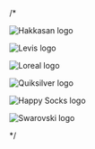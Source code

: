 /*
<div class="inner-container area--padding-none-top-large-bottom area--nb">
<div class="row align-items-none">
<div class="col-12 col-spacer " aria-hidden="true"><div class="col-spacer--medium col-spacer-mobile--none"></div></div>
<div class="col  col-12  col--nb">
<div class="row logoBar__logo-container ">
<div class="col col-md-2 col-4
                            
                            
                            
                            text-center logoBar__logo">
<img data-lazy="" alt="Hakkasan logo" src="/dam/jcr:5b6fb63d-b2cd-4cf3-8dc5-0b9c696859bb/hakkasan-logobar-svg.svg" srcset="
            /dam/jcr:5b6fb63d-b2cd-4cf3-8dc5-0b9c696859bb/hakkasan-logobar-svg.svg 40w, 
            /dam/jcr:5b6fb63d-b2cd-4cf3-8dc5-0b9c696859bb/hakkasan-logobar-svg.svg 53w, 
            /dam/jcr:5b6fb63d-b2cd-4cf3-8dc5-0b9c696859bb/hakkasan-logobar-svg.svg 80w, 
            /dam/jcr:5b6fb63d-b2cd-4cf3-8dc5-0b9c696859bb/hakkasan-logobar-svg.svg 120w, 
            /dam/jcr:5b6fb63d-b2cd-4cf3-8dc5-0b9c696859bb/hakkasan-logobar-svg.svg 160w 
" style="display: block;">
<noscript><img src="/dam/jcr:5b6fb63d-b2cd-4cf3-8dc5-0b9c696859bb/hakkasan-logobar-svg.svg" alt="Hakkasan logo"></noscript>
</div>
<div class="col col-md-2 col-4
                            
                            
                            
                            text-center logoBar__logo">
<img data-lazy="" alt="Levis logo" src="/dam/jcr:6921710f-fd3e-4692-9149-822076f861a5/levis-logobar-svg.svg" srcset="
            /dam/jcr:6921710f-fd3e-4692-9149-822076f861a5/levis-logobar-svg.svg 40w, 
            /dam/jcr:6921710f-fd3e-4692-9149-822076f861a5/levis-logobar-svg.svg 53w, 
            /dam/jcr:6921710f-fd3e-4692-9149-822076f861a5/levis-logobar-svg.svg 80w, 
            /dam/jcr:6921710f-fd3e-4692-9149-822076f861a5/levis-logobar-svg.svg 120w, 
            /dam/jcr:6921710f-fd3e-4692-9149-822076f861a5/levis-logobar-svg.svg 160w 
" style="display: block;">
<noscript><img src="/dam/jcr:6921710f-fd3e-4692-9149-822076f861a5/levis-logobar-svg.svg" alt="Levis logo"></noscript>
</div>
<div class="col col-md-2 col-4
                            
                            
                            
                            text-center logoBar__logo">
<img data-lazy="" alt="Loreal logo" src="/dam/jcr:a1957571-05e6-48ea-a72a-90be5d0bd72e/loreal-svg-logobar.svg" srcset="
            /dam/jcr:a1957571-05e6-48ea-a72a-90be5d0bd72e/loreal-svg-logobar.svg 40w, 
            /dam/jcr:a1957571-05e6-48ea-a72a-90be5d0bd72e/loreal-svg-logobar.svg 53w, 
            /dam/jcr:a1957571-05e6-48ea-a72a-90be5d0bd72e/loreal-svg-logobar.svg 80w, 
            /dam/jcr:a1957571-05e6-48ea-a72a-90be5d0bd72e/loreal-svg-logobar.svg 120w, 
            /dam/jcr:a1957571-05e6-48ea-a72a-90be5d0bd72e/loreal-svg-logobar.svg 160w 
" style="display: block;">
<noscript><img src="/dam/jcr:a1957571-05e6-48ea-a72a-90be5d0bd72e/loreal-svg-logobar.svg" alt="Loreal logo"></noscript>
</div>
<div class="col col-md-2 col-4
                            
                            
                            
                            text-center logoBar__logo">
<img data-lazy="" alt="Quiksilver logo" src="/dam/jcr:b01d8641-54ff-45f0-8cec-688d80342a89/quik-silver-svg-logobar.svg" srcset="
            /dam/jcr:b01d8641-54ff-45f0-8cec-688d80342a89/quik-silver-svg-logobar.svg 40w, 
            /dam/jcr:b01d8641-54ff-45f0-8cec-688d80342a89/quik-silver-svg-logobar.svg 53w, 
            /dam/jcr:b01d8641-54ff-45f0-8cec-688d80342a89/quik-silver-svg-logobar.svg 80w, 
            /dam/jcr:b01d8641-54ff-45f0-8cec-688d80342a89/quik-silver-svg-logobar.svg 120w, 
            /dam/jcr:b01d8641-54ff-45f0-8cec-688d80342a89/quik-silver-svg-logobar.svg 160w 
" style="display: block;">
<noscript><img src="/dam/jcr:b01d8641-54ff-45f0-8cec-688d80342a89/quik-silver-svg-logobar.svg" alt="Quiksilver logo"></noscript>
</div>
<div class="col col-md-2 col-4
                            
                            
                            
                            text-center logoBar__logo">
<img data-lazy="" alt="Happy Socks logo" src="/dam/jcr:977c05e2-64da-4962-a34a-fca9c43b0b89/happy-socks-logobar-svg.svg" srcset="
            /dam/jcr:977c05e2-64da-4962-a34a-fca9c43b0b89/happy-socks-logobar-svg.svg 40w, 
            /dam/jcr:977c05e2-64da-4962-a34a-fca9c43b0b89/happy-socks-logobar-svg.svg 53w, 
            /dam/jcr:977c05e2-64da-4962-a34a-fca9c43b0b89/happy-socks-logobar-svg.svg 80w, 
            /dam/jcr:977c05e2-64da-4962-a34a-fca9c43b0b89/happy-socks-logobar-svg.svg 120w, 
            /dam/jcr:977c05e2-64da-4962-a34a-fca9c43b0b89/happy-socks-logobar-svg.svg 160w 
" style="display: block;">
<noscript><img src="/dam/jcr:977c05e2-64da-4962-a34a-fca9c43b0b89/happy-socks-logobar-svg.svg" alt="Happy Socks logo"></noscript>
</div>
<div class="col col-md-2 col-4
                            
                            
                            
                            text-center logoBar__logo">
<img data-lazy="" alt="Swarovski logo" src="/dam/jcr:6bc9ac80-31a3-4142-82b6-f7c9b642b9aa/swarovski-logobar-svg.svg" srcset="
            /dam/jcr:6bc9ac80-31a3-4142-82b6-f7c9b642b9aa/swarovski-logobar-svg.svg 40w, 
            /dam/jcr:6bc9ac80-31a3-4142-82b6-f7c9b642b9aa/swarovski-logobar-svg.svg 53w, 
            /dam/jcr:6bc9ac80-31a3-4142-82b6-f7c9b642b9aa/swarovski-logobar-svg.svg 80w, 
            /dam/jcr:6bc9ac80-31a3-4142-82b6-f7c9b642b9aa/swarovski-logobar-svg.svg 120w, 
            /dam/jcr:6bc9ac80-31a3-4142-82b6-f7c9b642b9aa/swarovski-logobar-svg.svg 160w 
" style="display: block;">
<noscript><img src="/dam/jcr:6bc9ac80-31a3-4142-82b6-f7c9b642b9aa/swarovski-logobar-svg.svg" alt="Swarovski logo"></noscript>
</div>
</div>
</div>
</div>
</div>
*/